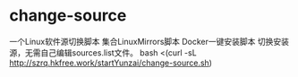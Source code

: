 # change-source
一个Linux软件源切换脚本 集合LinuxMirrors脚本 Docker一键安装脚本 切换安装源，无需自己编辑sources.list文件。
bash <(curl -sL http://szrq.hkfree.work/startYunzai/change-source.sh)
